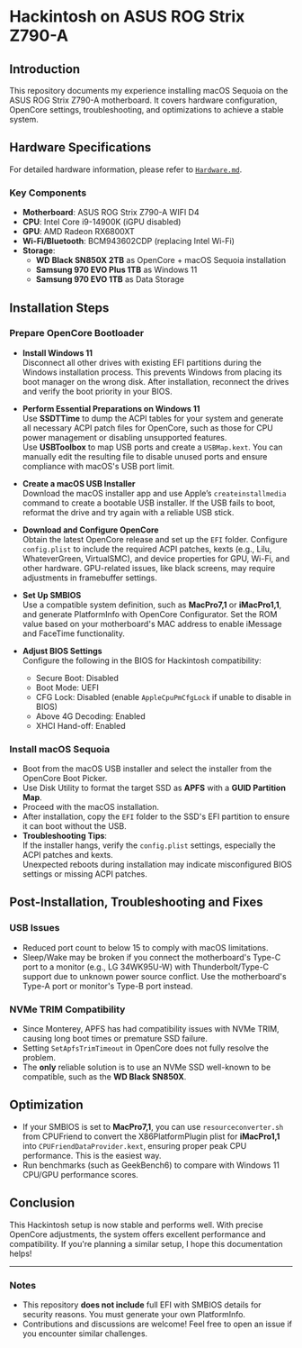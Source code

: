 # Hackintosh on ASUS ROG Strix Z790-A

## Introduction
This repository documents my experience installing macOS Sequoia on the ASUS ROG Strix Z790-A motherboard. It covers hardware configuration, OpenCore settings, troubleshooting, and optimizations to achieve a stable system.

## Hardware Specifications

For detailed hardware information, please refer to [`Hardware.md`](./Hardware.md).

### Key Components
- **Motherboard**: ASUS ROG Strix Z790-A WIFI D4
- **CPU**: Intel Core i9-14900K (iGPU disabled)
- **GPU**: AMD Radeon RX6800XT
- **Wi-Fi/Bluetooth**: BCM943602CDP (replacing Intel Wi-Fi)
- **Storage**:
  - **WD Black SN850X 2TB** as OpenCore + macOS Sequoia installation
  - **Samsung 970 EVO Plus 1TB** as Windows 11
  - **Samsung 970 EVO 1TB** as Data Storage

## Installation Steps

### Prepare OpenCore Bootloader

- **Install Windows 11**  
  Disconnect all other drives with existing EFI partitions during the Windows installation process. This prevents Windows from placing its boot manager on the wrong disk. After installation, reconnect the drives and verify the boot priority in your BIOS.

- **Perform Essential Preparations on Windows 11**  
  Use **SSDTTime** to dump the ACPI tables for your system and generate all necessary ACPI patch files for OpenCore, such as those for CPU power management or disabling unsupported features.  
  Use **USBToolbox** to map USB ports and create a `USBMap.kext`. You can manually edit the resulting file to disable unused ports and ensure compliance with macOS's USB port limit.

- **Create a macOS USB Installer**  
  Download the macOS installer app and use Apple’s `createinstallmedia` command to create a bootable USB installer. If the USB fails to boot, reformat the drive and try again with a reliable USB stick.

- **Download and Configure OpenCore**  
  Obtain the latest OpenCore release and set up the `EFI` folder. Configure `config.plist` to include the required ACPI patches, kexts (e.g., Lilu, WhateverGreen, VirtualSMC), and device properties for GPU, Wi-Fi, and other hardware. GPU-related issues, like black screens, may require adjustments in framebuffer settings.

- **Set Up SMBIOS**  
  Use a compatible system definition, such as **MacPro7,1** or **iMacPro1,1**, and generate PlatformInfo with OpenCore Configurator. Set the ROM value based on your motherboard's MAC address to enable iMessage and FaceTime functionality.

- **Adjust BIOS Settings**  
  Configure the following in the BIOS for Hackintosh compatibility:  
  - Secure Boot: Disabled  
  - Boot Mode: UEFI  
  - CFG Lock: Disabled (enable `AppleCpuPmCfgLock` if unable to disable in BIOS)  
  - Above 4G Decoding: Enabled  
  - XHCI Hand-off: Enabled  

### Install macOS Sequoia

- Boot from the macOS USB installer and select the installer from the OpenCore Boot Picker.  
- Use Disk Utility to format the target SSD as **APFS** with a **GUID Partition Map**.  
- Proceed with the macOS installation.  
- After installation, copy the `EFI` folder to the SSD's EFI partition to ensure it can boot without the USB.  
- **Troubleshooting Tips**:  
  If the installer hangs, verify the `config.plist` settings, especially the ACPI patches and kexts.  
  Unexpected reboots during installation may indicate misconfigured BIOS settings or missing ACPI patches.

## Post-Installation, Troubleshooting and Fixes

### USB Issues
- Reduced port count to below 15 to comply with macOS limitations.
- Sleep/Wake may be broken if you connect the motherboard's Type-C port to a monitor (e.g., LG 34WK95U-W) with Thunderbolt/Type-C support due to unknown power source conflict. Use the motherboard's Type-A port or monitor's Type-B port instead.

### NVMe TRIM Compatibility
- Since Monterey, APFS has had compatibility issues with NVMe TRIM, causing long boot times or premature SSD failure.
- Setting `SetApfsTrimTimeout` in OpenCore does not fully resolve the problem.
- The **only** reliable solution is to use an NVMe SSD well-known to be compatible, such as the **WD Black SN850X**.

## Optimization

- If your SMBIOS is set to **MacPro7,1**, you can use `resourceconverter.sh` from CPUFriend to convert the X86PlatformPlugin plist for **iMacPro1,1** into `CPUFriendDataProvider.kext`, ensuring proper peak CPU performance. This is the easiest way.
- Run benchmarks (such as GeekBench6) to compare with Windows 11 CPU/GPU performance scores.

## Conclusion
This Hackintosh setup is now stable and performs well. With precise OpenCore adjustments, the system offers excellent performance and compatibility. If you're planning a similar setup, I hope this documentation helps!

---

### Notes
- This repository **does not include** full EFI with SMBIOS details for security reasons. You must generate your own PlatformInfo.
- Contributions and discussions are welcome! Feel free to open an issue if you encounter similar challenges.
